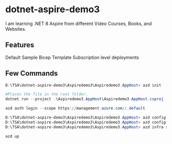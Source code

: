 # dotnet-aspire-demo3

I am learning .NET 8 Aspire from different Video Courses, Books, and Websites.

## Features

Default Sample
Bicep Template
Subscription level deployments

## Few Commands

```powershell
D:\TSA\dotnet-aspire-demo3\Aspiredemo3\Aspiredemo3.AppHost> azd init

#Places the file in the root folder.
dotnet run --project .\Aspiredemo3.AppHost\Aspiredemo3.AppHost.csproj --publisher manifest --output-path ../aspire-manifest.json

azd auth login --scope https://management.azure.com//.default

D:\TSA\dotnet-aspire-demo3\Aspiredemo3\Aspiredemo3.AppHost> azd config set alpha.infraSynth on
D:\TSA\dotnet-aspire-demo3\Aspiredemo3\Aspiredemo3.AppHost> azd config set infrastructure.provider terraform
D:\TSA\dotnet-aspire-demo3\Aspiredemo3\Aspiredemo3.AppHost> azd infra synth

azd up
```
